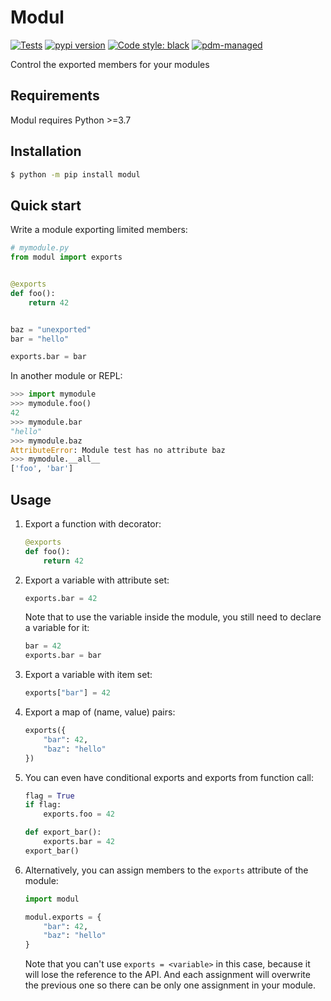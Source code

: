 # Modul

[![Tests](https://github.com/frostming/modul/workflows/Tests/badge.svg)](https://github.com/frostming/modul/actions?query=workflow%3Aci)
[![pypi version](https://img.shields.io/pypi/v/modul.svg)](https://pypi.org/project/modul/)
[![Code style: black](https://img.shields.io/badge/code%20style-black-000000.svg)](https://github.com/psf/black)
[![pdm-managed](https://img.shields.io/badge/pdm-managed-blueviolet)](https://pdm.fming.dev)

Control the exported members for your modules

## Requirements

Modul requires Python >=3.7

## Installation

```bash
$ python -m pip install modul
```

## Quick start

Write a module exporting limited members:

```python
# mymodule.py
from modul import exports


@exports
def foo():
    return 42


baz = "unexported"
bar = "hello"

exports.bar = bar
```

In another module or REPL:

```python
>>> import mymodule
>>> mymodule.foo()
42
>>> mymodule.bar
"hello"
>>> mymodule.baz
AttributeError: Module test has no attribute baz
>>> mymodule.__all__
['foo', 'bar']
```

## Usage

1. Export a function with decorator:

   ```python
   @exports
   def foo():
       return 42
   ```

2. Export a variable with attribute set:

   ```python
   exports.bar = 42
   ```

   Note that to use the variable inside the module, you still need to declare a variable for it:

   ```python
   bar = 42
   exports.bar = bar
   ```

3. Export a variable with item set:

   ```python
   exports["bar"] = 42
   ```

4. Export a map of (name, value) pairs:

   ```python
   exports({
       "bar": 42,
       "baz": "hello"
   })
   ```

5. You can even have conditional exports and exports from function call:

   ```python
   flag = True
   if flag:
       exports.foo = 42

   def export_bar():
       exports.bar = 42
   export_bar()
   ```

6. Alternatively, you can assign members to the `exports` attribute of the module:

   ```python
   import modul

   modul.exports = {
       "bar": 42,
       "baz": "hello"
   }
   ```

   Note that you can't use `exports = <variable>` in this case, because it will lose the reference to the API.
   And each assignment will overwrite the previous one so there can be only one assignment in your module.
